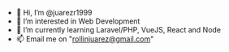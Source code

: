 - 👋 Hi, I’m @juarezr1999
- 👀 I’m interested in Web Development
- 🌱 I’m currently learning Laravel/PHP, VueJS, React and Node
- 📫 Email me on "rollinjuarez@gmail.com"
